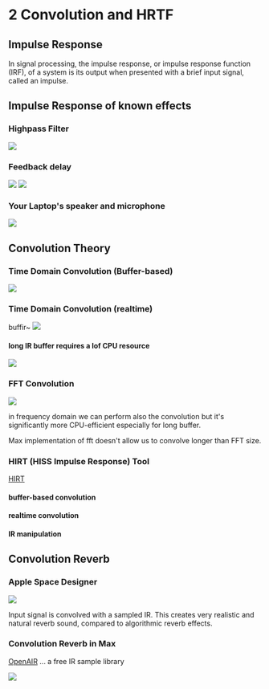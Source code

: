 # 2 Convolution and HRTF

## Impulse Response

In signal processing, the impulse response, or impulse response function (IRF), of a system is its output when presented with a brief input signal, called an impulse.

## Impulse Response of known effects

### Highpass Filter
![](K2/png/highpassir.png)

### Feedback delay
![](K2/png/fbdelayir.png)
![](K2/png/gen.png)

### Your Laptop's speaker and microphone


![](K2/png/laptopir.png)

## Convolution Theory

### Time Domain Convolution (Buffer-based)

![](K2/png/tdconv.png)

### Time Domain Convolution (realtime)

buffir~
![](k2/png/realtimetdconv.png)

#### long IR buffer requires a lof CPU resource

![](K2/png/buffir_performance.png)

### FFT Convolution
![](K2/png/fftconv.png)

in frequency domain we can perform also the convolution but it's significantly more CPU-efficient especially for long buffer.

Max implementation of fft doesn't allow us to convolve longer than FFT size.

### HIRT (HISS Impulse Response) Tool




[HIRT](http://eprints.hud.ac.uk/id/eprint/14897/)

#### buffer-based convolution 


#### realtime convolution


#### IR manipulation


## Convolution Reverb

### Apple Space Designer

![](K2/png/sd.png)

Input signal is convolved with a sampled IR. This creates very realistic and natural reverb sound, compared to algorithmic reverb effects.

### Convolution Reverb in Max


[OpenAIR](https://www.openairlib.net/) ... a free IR sample library

![](K2/png/convolution_reverb.png)


